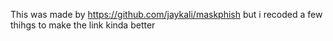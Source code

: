 This was made by https://github.com/jaykali/maskphish but i recoded a few thihgs to make the link kinda better
